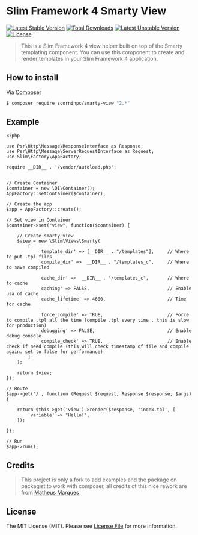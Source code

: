 # Slim Framework 4 Smarty View

[![Latest Stable Version](http://poser.pugx.org/scorninpc/smarty-view/v)](https://packagist.org/packages/scorninpc/smarty-view) 
[![Total Downloads](http://poser.pugx.org/scorninpc/smarty-view/downloads)](https://packagist.org/packages/scorninpc/smarty-view) 
[![Latest Unstable Version](http://poser.pugx.org/scorninpc/smarty-view/v/unstable)](https://packagist.org/packages/scorninpc/smarty-view) 
[![License](http://poser.pugx.org/scorninpc/smarty-view/license)](https://packagist.org/packages/scorninpc/smarty-view) 

> This is a Slim Framework 4 view helper built on top of the Smarty templating component. You can use this component to create and render templates in your Slim Framework 4 application.

## How to install

Via [Composer](https://getcomposer.org/)

```bash
$ composer require scorninpc/smarty-view "2.*"
```

## Example

```
<?php

use Psr\Http\Message\ResponseInterface as Response;
use Psr\Http\Message\ServerRequestInterface as Request;
use Slim\Factory\AppFactory;

require __DIR__ . '/vendor/autoload.php';


// Create Container
$container = new \DI\Container();
AppFactory::setContainer($container);

// Create the app
$app = AppFactory::create();

// Set view in Container
$container->set("view", function($container) {

	// Create smarty view
	$view = new \Slim\Views\Smarty(
		[
			'template_dir' => [__DIR__ . "/templates"],		// Where to put .tpl files
			'compile_dir' =>  __DIR__ . "/templates_c",		// Where to save compiled

			'cache_dir' =>  __DIR__ . "/templates_c",		// Where to cache
			'caching' => FALSE,								// Enable usa of cache
			'cache_lifetime' => 4600,						// Time for cache

			'force_compile' => TRUE,						// Force to compile .tpl all the time (compile .tpl every time . this is slow for production)
			'debugging' => FALSE,							// Enable debug console
			'compile_check' => TRUE,						// Enable check if need compile (this will check timestamp of file and compile again. set to false for performance)
		]
	);

	return $view;
});

// Route
$app->get('/', function (Request $request, Response $response, $args) {

	return $this->get('view')->render($response, 'index.tpl', [
		'variable' => "Hello!",
	]);
	
});

// Run
$app->run();

```

## Credits

> This project is only a fork to add examples and the package on packagist to work with composer, all credits of this nice rework are from [Matheus Marques](https://github.com/mathmarques)

## License

The MIT License (MIT). Please see [License File](LICENSE.md) for more information.
